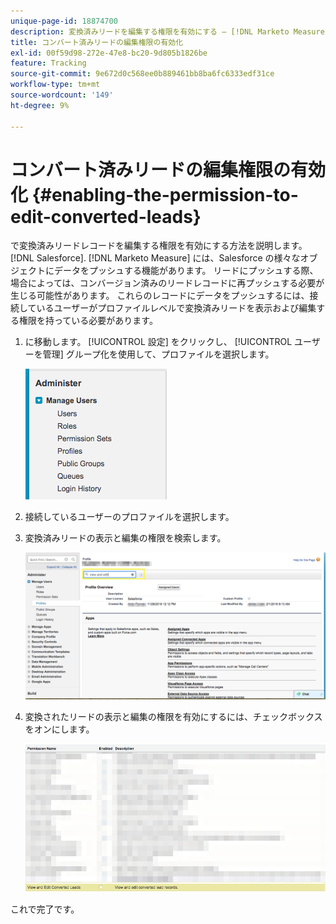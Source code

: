 ```yaml
---
unique-page-id: 18874700
description: 変換済みリードを編集する権限を有効にする — [!DNL Marketo Measure]
title: コンバート済みリードの編集権限の有効化
exl-id: 00f59d98-272e-47e8-bc20-9d805b1826be
feature: Tracking
source-git-commit: 9e672d0c568ee0b889461bb8ba6fc6333edf31ce
workflow-type: tm+mt
source-wordcount: '149'
ht-degree: 9%

---
```


# コンバート済みリードの編集権限の有効化 {#enabling-the-permission-to-edit-converted-leads}

で変換済みリードレコードを編集する権限を有効にする方法を説明します。 [!DNL Salesforce]. [!DNL Marketo Measure] には、Salesforce の様々なオブジェクトにデータをプッシュする機能があります。 リードにプッシュする際、場合によっては、コンバージョン済みのリードレコードに再プッシュする必要が生じる可能性があります。 これらのレコードにデータをプッシュするには、接続しているユーザーがプロファイルレベルで変換済みリードを表示および編集する権限を持っている必要があります。

1. に移動します。 [!UICONTROL 設定] をクリックし、 [!UICONTROL ユーザーを管理] グループ化を使用して、プロファイルを選択します。

   ![](assets/1-2.png)

1. 接続しているユーザーのプロファイルを選択します。

1. 変換済みリードの表示と編集の権限を検索します。

   ![](assets/2-1.png)

1. 変換されたリードの表示と編集の権限を有効にするには、チェックボックスをオンにします。

   ![](assets/3-1.png)

これで完了です。
